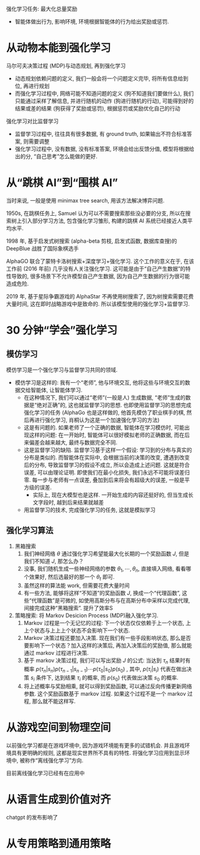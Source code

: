 强化学习任务: 最大化总量奖励
- 智能体做出行为, 影响环境, 环境根据智能体的行为给出奖励或惩罚.

# 从动物本能到强化学习

马尔可夫决策过程 (MDP)与动态规划, 再到强化学习
- 动态规划依赖问题的定义, 我们一般会将一个问题定义完毕, 将所有信息给到位, 再进行规划
- 而强化学习过程中, 网络可能不知道问题的定义 (狗不知道我们要做什么), 我们只能通过采样了解信息, 并进行随机的动作 (狗进行随机的行动), 可能得到好的结果或差的结果 (狗获得了奖励或惩罚), 根据惩罚或奖励优化自己的行动

强化学习对比监督学习
- 监督学习过程中, 往往具有很多数据, 有 ground truth, 如果输出不符合标准答案, 则需要调整
- 强化学习过程中, 没有数据, 没有标准答案, 环境会给出反馈分值, 模型将根据给出的分, “自己思考”怎么能做的更好.

# 从“跳棋 AI”到“围棋 AI”

当时来说, 一般是使用 minimax tree search, 用该方法解决博弈问题. 

1950s, 在跳棋任务上, Samuel 认为可以不需要搜索那些没必要的分支, 所以在搜索树上引入部分学习方法, 包含强化学习雏形, 构建的跳棋 AI 系统已经接近人类平均水平. 

1998 年, 基于启发式树搜索 (alpha-beta 剪枝, 启发式函数, 数据库查搜)的 DeepBlue 战胜了国际象棋选手

AlphaGO 联合了蒙特卡洛树搜索+深度学习+强化学习. 这个工作的意义在于, 在该工作前 (2016 年前) 几乎没有人关注强化学习. 这可能是由于“自己产生数据”的特性导致的, 很多场景下不允许模型自己产生数据, 因为自己产生数据的行为很可能造成危险.

2019 年, 基于星际争霸游戏的 AlphaStar 不再使用树搜索了, 因为树搜索需要花费大量时间, 这在即时战略游戏中是致命的. 所以该模型使用的强化学习+监督学习.

# 30 分钟“学会”强化学习

## 模仿学习

模仿学习是一个强化学习与监督学习共同的领域.
- 模仿学习是这样的: 我有一个“老师”, 他与环境交互, 他将这些与环境交互的数据交给智能体, 让智能体学习.
	- 在这种情况下, 我们可以通过“老师”(一般是人) 生成数据, “老师”生成的数据是“绝对正确”的, 这也就监督学习的思想. 也即使用监督学习的思想完成强化学习的任务 (AlphaGo 也是这样做的, 他首先模仿了职业棋手的棋, 然后再进行强化学习, 肖桐认为这是一个加速强化学习的方法)
	- 这是有问题的. 如果老师了一个正确的数据, 智能体在学习模仿时, 可能出现这样的问题: 在一开始时, 智能体可以很好模拟老师的正确数据, 而在后来偏差会越来越大, 最终与数据完全不同.
	- 这是监督学习的缺陷. 监督学习基于这样一个假设: 学习到的分布与真实的分布是类似的. 而智能体在实际中, 会根据当前的决策的改变, 遭遇到改变后的分布, 导致监督学习的假设不成立, 所以会造成上述问题. 这就是符合误差, 可以由理论证明. 即使我们在最小化损失, 我们永远不可能将误差归零. 每一步与老师有一点误差, 叠加到后来将会有超级大的误差, 一般是平方级的误差.
		- 实际上, 现在大模型也是这样. 一开始生成的内容还挺好的, 但当生成长文字段时, 越到后来结果就越差
	- 用监督学习的技术, 完成强化学习的任务, 这就是模拟学习

## 强化学习算法

1. 黑箱搜索
	1. 我们神经网络 $\theta$ 通过强化学习希望能最大化长期的一个奖励函数 $J$, 但是我们不知道 $J$, 那怎么办？
	2. 没事, 我们随机生成一些神经网络的参数 $\theta_1,\cdots,\theta_n$, 直接填入网络, 看看哪个效果好, 然后选最好的那一个 $\theta_t$ 即可.
	3. 虽然这样的算法能 work, 但需要花费大量时间
	4. 有一些方法, 能够将这样“不知道”的奖励函数 $J$, 换成一个“代理函数”, 这些“代理函数”是可微的, 如使用高斯分布与在高斯分布中采样以完成代理, 间接完成这种“黑箱搜索”. 提升了效率S
2. 策略搜索: 将 Markov Desicion Process (MDP)融入强化学习. 
	1. Markov 过程是一个无记忆的过程: 下一个状态仅仅依赖于上一个状态, 上上个状态与上上上个状态不会影响下一个状态.
	2. Markov 决策过程还要加入决策. 现在我们有一些手段影响状态, 那么是否要影响下一个状态？加入这样的决策后, 再加入决策后的奖励值, 那么就能通过 markov 过程进行决策.
	3. 基于 markov 决策过程, 我们可以写出奖励 $J$ 的公式: 当达到 $\tau_n$ 结果时有概率 $p(\tau_n|s_n)p({\tau_{n-1}}|s_{n-1})\cdots p(\tau_{0}|s_0)p(s_0)$ , 其中,   $p({\tau_{i}}|s_{i})$ 代表在做出决策 $s_i$ 条件下, 达到结果 $\tau_i$ 的概率, 而 $p (s_0)$ 代表做出决策 $s_0$ 的概率.
	4. 将上述概率与奖励相乘, 就可以得到奖励函数, 可以通过反向传播更新网络参数. 这个奖励函数基于 markov 过程. 如果这个过程不是一个 markov 过程, 那么就不能这样写.

# 从游戏空间到物理空间

以前强化学习都是在游戏环境中, 因为游戏环境能有更多的试错机会. 并且游戏环境具有更明确的规则, 这都是现实世界所不具有的特性. 将强化学习应用到显示环境中, 被称作“离线强化学习”方向.

目前离线强化学习已经有在应用中

# 从语言生成到价值对齐

chatgpt 的发布影响了

# 从专用策略到通用策略

